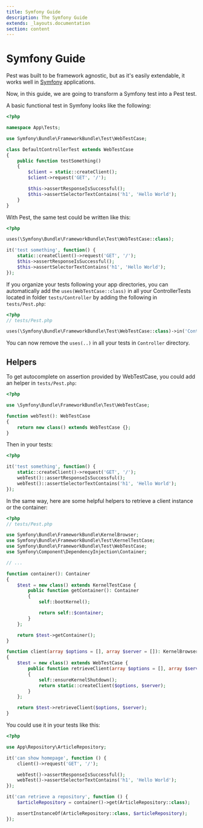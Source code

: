 ```yaml
---
title: Symfony Guide
description: The Symfony Guide
extends: _layouts.documentation
section: content
---
```


# Symfony Guide

Pest was built to be framework agnostic, but as it's easily extendable, it works well in [Symfony](https://symfony.com) applications.

Now, in this guide, we are going to transform a Symfony test into a Pest test.

A basic functional test in Symfony looks like the following:

```php
<?php

namespace App\Tests;

use Symfony\Bundle\FrameworkBundle\Test\WebTestCase;

class DefaultControllerTest extends WebTestCase
{
    public function testSomething()
    {
        $client = static::createClient();
        $client->request('GET', '/');

        $this->assertResponseIsSuccessful();
        $this->assertSelectorTextContains('h1', 'Hello World');
    }
}
```

With Pest, the same test could be written like this:

```php
<?php

uses(\Symfony\Bundle\FrameworkBundle\Test\WebTestCase::class);

it('test something', function() {
    static::createClient()->request('GET', '/');
    $this->assertResponseIsSuccessful();
    $this->assertSelectorTextContains('h1', 'Hello World');
});
```

If you organize your tests following your app directories, you can automatically add the `uses(WebTestCase::class)` in all
your ControllerTests located in folder `tests/Controller` by adding the following in `tests/Pest.php`:

```php
<?php
// tests/Pest.php

uses(\Symfony\Bundle\FrameworkBundle\Test\WebTestCase::class)->in('Controller');
```

You can now remove the `uses(..)` in all your tests in `Controller` directory.

## Helpers

To get autocomplete on assertion provided by WebTestCase, you could add an helper in `tests/Pest.php`:

```php
<?php

use \Symfony\Bundle\FrameworkBundle\Test\WebTestCase;

function webTest(): WebTestCase
{
    return new class() extends WebTestCase {};
}
``` 

Then in your tests: 
```php
<?php

it('test something', function() {
    static::createClient()->request('GET', '/');
    webTest()::assertResponseIsSuccessful();
    webTest()::assertSelectorTextContains('h1', 'Hello World');
});
```

In the same way, here are some helpful helpers to retrieve a client instance or the container:

```php
<?php
// tests/Pest.php

use Symfony\Bundle\FrameworkBundle\KernelBrowser;
use Symfony\Bundle\FrameworkBundle\Test\KernelTestCase;
use Symfony\Bundle\FrameworkBundle\Test\WebTestCase;
use Symfony\Component\DependencyInjection\Container;

// ...

function container(): Container
{
    $test = new class() extends KernelTestCase {
        public function getContainer(): Container
        {
            self::bootKernel();

            return self::$container;
        }
    };

    return $test->getContainer();
}

function client(array $options = [], array $server = []): KernelBrowser
{
    $test = new class() extends WebTestCase {
        public function retrieveClient(array $options = [], array $server = []) : KernelBrowser
        {
            self::ensureKernelShutdown();
            return static::createClient($options, $server);
        }
    };

    return $test->retrieveClient($options, $server);
}
```

You could use it in your tests like this:
```php
<?php

use App\Repository\ArticleRepository;

it('can show homepage', function () {
    client()->request('GET', '/');

    webTest()->assertResponseIsSuccessful();
    webTest()->assertSelectorTextContains('h1', 'Hello World');
});

it('can retrieve a repository', function () {
    $articleRepository = container()->get(ArticleRepository::class);

    assertInstanceOf(ArticleRepository::class, $articleRepository);
});
```

